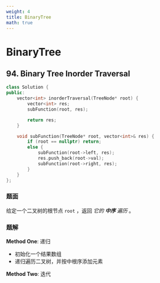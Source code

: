 ```yaml
---
weight: 4
title: BinaryTree
math: true
---
```


# BinaryTree

## 94. Binary Tree Inorder Traversal

```cpp
class Solution {
public:
    vector<int> inorderTraversal(TreeNode* root) {
        vector<int> res;
        subFunction(root, res);

        return res;
    }

    void subFunction(TreeNode* root, vector<int>& res) {
        if (root == nullptr) return;
        else {
            subFunction(root->left, res);
            res.push_back(root->val);
            subFunction(root->right, res);
        }
    }
};
```

### 题面

给定一个二叉树的根节点 `root` ，返回 _它的 **中序** 遍历_ 。

### 题解

**Method One**: 递归

- 初始化一个结果数组
- 递归遍历二叉树，并按中根序添加元素

**Method Two**: 迭代

